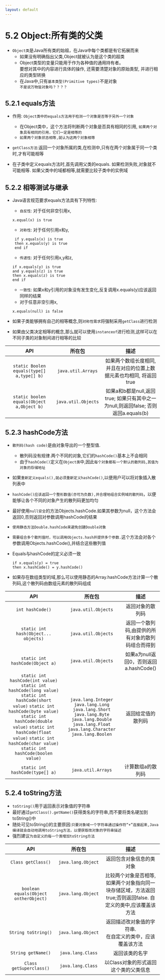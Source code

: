 ```yaml
---
layout: default
---
```



# 5.2 Object:所有类的父类  
+ `Object类`是Java所有类的始祖，在Java中每个类都是有它拓展而来  
    - 如果没有明确指出父类,Object就被认为是这个类的超类  
    - Object类型的变量只能用于作为各种值的通用持有者。  
    要想对其中的内容进行具体的操作,
    还需要清楚对象的原始类型,
    并进行相应的类型转换  
    - 在Java中,只有`基本类型(Primitive types)`不是对象  
    `不是说万物皆对象吗？？？？`  
    
## 5.2.1 equals方法
+ 作用: `Object类中的equals方法用于检测一个对象是否等于另外一个对象`  
    - 在Object类中，这个方法将判断两个对象是否具有相同的引用,
    `如果两个对象具有相同的引用，它们一定是相等的`  
    - `如果两个对象状态相等,就认为这两个对象相等`  

+ `getClass方法`:返回一个对象所属的类,在检测中,只有在两个对象属于同一个类时,才有可能相等  
+ 在子类中定义equals方法时,首先调用父类的equals.
如果检测失败,对象就不可能相等.
如果父类中的域都相等,就需要比较子类中的实例域  

## 5.2.2 相等测试与继承
+ Java语言规范要求equals方法具有下列特性:  
    - `自反性`:
    对于任何非空引用x,
    ```
    x.equal(x) is true
    ```    
    - `对称性`:
    对于任何引用x和y,
    ```
     if y.equals(x) is true
     then x.equals(y) is true
     end if
     ```    
     - `传递性`:
     对于任何引用x,y和z,
     ```
     if x.equals(y) is true
     and y.equals(z) is true
     then x.equals(z) is true
     end if
     ```  
     - `一致性`:
     如果x和y引用的对象没有发生变化,反复调用x.equals(y)应该返回同样的结果  
     - 对于任意非空引用x,
     ```
     x.equals(null) is false
     ```  
     
+ 如果子类能够拥有自己的相等概念,则`对称性需求`将强制采用`getClass`进行检测  
+ 如果由父类决定相等的概念,那么就可以使用`instanceof`进行检测,这样可以在不同子类的对象制间进行相等的比较  

|API|所在包|描述|
|:------:|:------:|:------:|
|`static Boolen equals(type[] a,type[] b)`|`java.util.Arrays`|如果两个数组长度相同,  并且在对应的位置上数据元素也均相同,  将返回true|
|`static boolen equals(Object a,Object b)`|`java.util.Objects`|如果a和b都是null,返回true;  如果只有其中之一为null,则返回false;  否则返回a.equals(b)|

## 5.2.3 hashCode方法
+ `散列码(hash code)`是由对象导出的一个整型值.  
    - 散列码没有规律.两个不同的对象,它们的`hashCode()`基本上不会相同  
    - 由于`hashCode()`定义在`Object类`中,因此`每个对象都有一个默认的散列码,其值为对象的存储地址`  

+ 如果`重新定义equals(),就必须重新定义hashCode()`,以便用户可以将对象插入散列表中  
+ `hashCode()应该返回一个整形数值(亦可为负数),并合理地组合实例域的散列码`，以便能够让各个不同的对象产生的散列码更加均匀  
+ 最好使用`null安全`的方法Objects.hashCode.如果其参数为null，这个方法会返回0,否则返回对参数调用hashCode的结果  
+ `使用静态方法Double.hashCode来避免创建Double对象`  
+ `需要组合多个散列值时，可以调用Objects.hash并提供多个参数.`这个方法会对各个参数调用Objects.hashCode(),并结合这些散列值  
+ Equals与hashCode的定义必须一致
    ```
    if x.equals(y) = true
    then x.hashCode() = y.hashCode()
    ```  
+ 如果存在数组类型的域,那么可以使用静态的Array.hashCode方法计算一个散列码,这个散列码由数组元素的散列码组成

|API|所在包|描述|
|:---:|:---:|:---:|
|`int hashCode()`|`java.util.Objects`|返回对象的散列码|
|`static int hash(Object... objects)`|`java.util.Objects`|返回一个散列码,由提供的所有对象的散列码组合而得到|
|`static int hashCode(Object a)`|`java.util.Objects`|如果a为null返回0，否则返回a.hashCode()|
|`static int hashCode(int value)` `static int hashCode(long value)`  `static int hashCode(short value)`  `static int hashCode(byte value)`  `static int hashCode(double value)`  `static int hashCode(float value)`  `static int hashCode(char value)`  `static int hashCode(boolen value)`|`java.lang.Integer`  `java.lang.Long`  `java.lang.Short`  `java.lang.Byte` `java.lang.Double`  `java.lang.Float`  `java.lang.Character`  `java.lang.Boolen`|返回给定值的散列码|
|`static int hashCode(type[] a)`|`java.util.Arrays`|计算数组a的散列码|  

## 5.2.4 toString方法  
+ `toString()`用于返回表示对象值的字符串  
+ 最好通过`getClass().getName()`获得类名的字符串,而不要将类名硬加到toString()中  
+ 随处可见toString()的主要原因:`只要对象域一个字符串通过操作符“+”连接起来,Java编译就会自动地调用toString方法，以便获取改对象的字符串描述`  
+ 强烈建议`为自定义的每一个类增加toString方法`  

|API|所在包|描述|
|:---:|:---:|:---:|
|`Class getClass()`|`java.lang.Object`|返回包含对象信息的类对象|
|`boolean equals(Object ontherObject)`|`java.lang.Object`|比较两个对象是否相等,  如果两个对象指向同一块存储区域，方法返回true;否则返回false.  自定义的类中,应该覆盖该方法|
|`String toString()`|`java.lang.Object`|返回描述改对象值的字符串.<br>在自定义的类中，应该覆盖该方法|
|`String getName()`|`java.lang.Class`|返回该类的名字|
|`Class getSuperclass()`|`java.lang.Class`|以Class对象的形式返回这个类的父类信息|